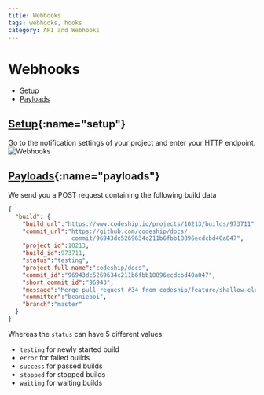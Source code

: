 ```yaml
---
title: Webhooks
tags: webhooks, hooks
category: API and Webhooks
---
```


# Webhooks

+ [Setup](#setup)
+ [Payloads](#payloads)

## [Setup](#setup){:name="setup"}

Go to the notification settings of your project and enter your HTTP endpoint.
![Webhooks](api-and-webhooks/notifications.png)

## [Payloads](#payloads){:name="payloads"}

We send you a POST request containing the following build data

~~~json
{
  "build": {
    "build_url":"https://www.codeship.io/projects/10213/builds/973711",
    "commit_url":"https://github.com/codeship/docs/
                  commit/96943dc5269634c211b6fbb18896ecdcbd40a047",
    "project_id":10213,
    "build_id":973711,
    "status":"testing",
    "project_full_name":"codeship/docs",
    "commit_id":"96943dc5269634c211b6fbb18896ecdcbd40a047",
    "short_commit_id":"96943",
    "message":"Merge pull request #34 from codeship/feature/shallow-clone",
    "committer":"beanieboi",
    "branch":"master"
  }
}
~~~

Whereas the `status` can have 5 different values.

- `testing` for newly started build
- `error` for failed builds
- `success` for passed builds
- `stopped` for stopped builds
- `waiting` for waiting builds
